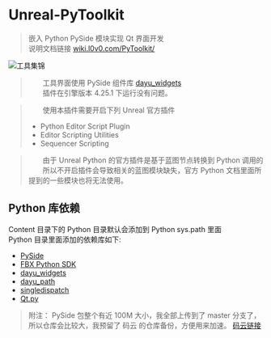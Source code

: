 # Unreal-PyToolkit

> 嵌入 Python PySide 模块实现 Qt 界面开发    
> 说明文档链接 [wiki.l0v0.com/PyToolkit/](https://wiki.l0v0.com/PyToolkit/#/)

![工具集锦](//cdn.jsdelivr.net/gh/FXTD-ODYSSEY/CG_wiki@gh-pages/PyToolkit/_img/01.png)

> &emsp;&emsp;工具界面使用 PySide 组件库 [dayu_widgets](https://github.com/phenom-films/dayu_widgets)     
> &emsp;&emsp;插件在引擎版本 4.25.1 下运行没有问题。        

> &emsp;&emsp;使用本插件需要开启下列 Unreal 官方插件    
> + Python Editor Script Plugin     
> + Editor Scripting Utilities    
> + Sequencer Scripting    

> &emsp;&emsp;由于 Unreal Python 的官方插件是基于蓝图节点转换到 Python 调用的    
> &emsp;&emsp;所以不开启插件会导致相关的蓝图模块缺失，官方 Python 文档里面所提到的一些模块也将无法使用。    

## Python 库依赖

Content 目录下的 Python 目录默认会添加到 Python sys.path 里面   
Python 目录里面添加的依赖库如下:    
+ [PySide](https://pypi.org/project/PySide/) 
+ [FBX Python SDK](https://www.autodesk.com/developer-network/platform-technologies/fbx-sdk-2020-1)
+ [dayu_widgets](https://github.com/phenom-films/dayu_widgets)
+ [dayu_path](https://github.com/phenom-films/dayu_path)
+ [singledispatch](https://pypi.org/project/singledispatch/)
+ [Qt.py](https://github.com/mottosso/Qt.py)

> 附注： PySide 包整个有近 100M 大小，我全部上传到了 master 分支了，所以仓库会比较大，我预留了 码云 的仓库备份，方便用来加速。 [码云链接](https://gitee.com/ZSD_tim/Unreal-PyToolkit)    

